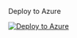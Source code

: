 Deploy to Azure

[![Deploy to Azure](https://aka.ms/deploytoazurebutton)](https://portal.azure.com/#create/Microsoft.Template/uri/https%3A%2F%2Fraw.githubusercontent.com%2Fice-engineering%2FSentinel-Onboarding%2Fmaster%2FAzureSentinelviaARMLighthouse%2FLighthouseVersion%2Fligthousesentineldeploy.json/createUIDefinitionUri/https%3A%2F%2Fraw.githubusercontent.com%2Fice-engineering%2FSentinel-Onboarding%2Fmaster%2FAzureSentinelviaARMLighthouse%2FLighthouseVersion%2FcreateUiDefinition.json)
